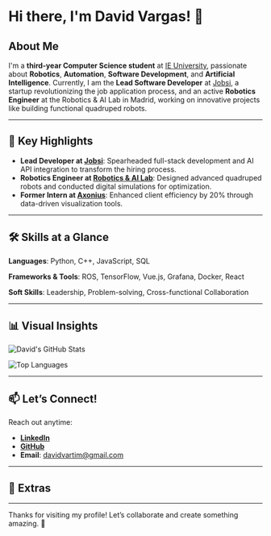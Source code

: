# Hi there, I'm David Vargas! 👋

## About Me

I'm a **third-year Computer Science student** at [IE University](https://www.ie.edu/), passionate about **Robotics**, **Automation**, **Software Development**, and **Artificial Intelligence**. Currently, I am the **Lead Software Developer** at [Jobsi](https://github.com/JobsiSoftwares), a startup revolutionizing the job application process, and an active **Robotics Engineer** at the Robotics & AI Lab in Madrid, working on innovative projects like building functional quadruped robots.

---

## 🚀 Key Highlights

- **Lead Developer at [Jobsi](https://github.com/JobsiSoftwares)**: Spearheaded full-stack development and AI API integration to transform the hiring process.
- **Robotics Engineer at [Robotics & AI Lab](https://github.com/botzo-team)**: Designed advanced quadruped robots and conducted digital simulations for optimization.
- **Former Intern at [Axonius](https://axonius.com)**: Enhanced client efficiency by 20% through data-driven visualization tools.

---

## 🛠 Skills at a Glance

**Languages**: Python, C++, JavaScript, SQL

**Frameworks & Tools**: ROS, TensorFlow, Vue.js, Grafana, Docker, React

**Soft Skills**: Leadership, Problem-solving, Cross-functional Collaboration

---

## 📊 Visual Insights

![David's GitHub Stats](https://github-readme-stats.vercel.app/api?username=DavidVart&show_icons=true&theme=tokyonight&hide_border=true)

![Top Languages](https://github-readme-stats.vercel.app/api/top-langs/?username=DavidVart&layout=compact&theme=tokyonight&hide_border=true)

---

## 📫 Let’s Connect!

Reach out anytime:

- **[LinkedIn](https://www.linkedin.com/in/david-vargas-timon/)**
- **[GitHub](https://github.com/DavidVart)**
- **Email**: davidvartim@gmail.com

---

## 🌟 Extras

<!-- Placeholder for Contribution Snake -->

---

Thanks for visiting my profile! Let’s collaborate and create something amazing. 🚀

